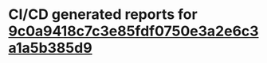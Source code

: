 # CI/CD generated reports for [9c0a9418c7c3e85fdf0750e3a2e6c3a1a5b385d9](https://github.com/hydephp/develop/commit/9c0a9418c7c3e85fdf0750e3a2e6c3a1a5b385d9)
